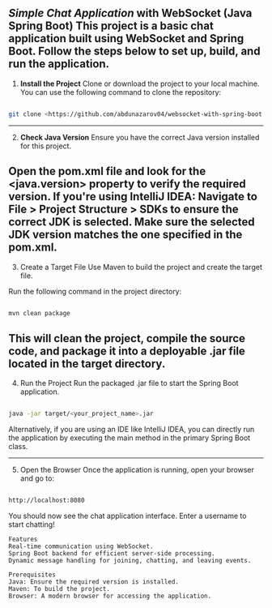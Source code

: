_Simple Chat Application_ with WebSocket (Java Spring Boot)
This project is a basic chat application built using WebSocket and Spring Boot. Follow the steps below to set up, build,
and run the application.
---

1. **Install the Project**
   Clone or download the project to your local machine. You can use the following command to clone the repository:

```bash

git clone <https://github.com/abdunazarov04/websocket-with-spring-boot.git>
```

---

2. **Check Java Version**
   Ensure you have the correct Java version installed for this project.

Open the pom.xml file and look for the <java.version> property to verify the required version.
If you're using IntelliJ IDEA:
Navigate to File > **Project Structure** > **SDKs** to ensure the correct **JDK** is selected.
Make sure the selected **JDK** version matches the one specified in the pom.xml.
---

3. Create a Target File
   Use Maven to build the project and create the target file.

Run the following command in the project directory:

```bash

mvn clean package
```

This will clean the project, compile the source code, and package it into a deployable .jar file located in the target
directory.
---

4. Run the Project
   Run the packaged .jar file to start the Spring Boot application.

```bash

java -jar target/<your_project_name>.jar
```

Alternatively, if you are using an IDE like IntelliJ IDEA, you can directly run the application by executing the main
method in the primary Spring Boot class.


---

5. Open the Browser
   Once the application is running, open your browser and go to:

```bash

http://localhost:8080
```

You should now see the chat application interface. Enter a username to start chatting!

````
Features
Real-time communication using WebSocket.
Spring Boot backend for efficient server-side processing.
Dynamic message handling for joining, chatting, and leaving events.

Prerequisites
Java: Ensure the required version is installed.
Maven: To build the project.
Browser: A modern browser for accessing the application.
````